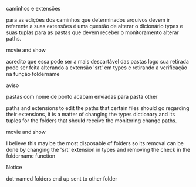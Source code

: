 caminhos e extensões 


para as edições dos caminhos que determinados arquivos devem ir referente a suas extensões é uma questão de alterar o dicionário types e suas tuplas para as pastas que devem receber o monitoramento alterar paths.

movie and show

acredito que essa pode ser a mais descartável das pastas logo sua retirada pode ser feita alterando a extensão 'srt' em types e retirando a verificação na função foldername

aviso 

pastas com nome de ponto acabam enviadas para pasta other


paths and extensions
to edit the paths that certain files should go regarding their extensions, it is a matter of changing the types dictionary and its tuples for the folders that should receive the monitoring change paths.

movie and show


I believe this may be the most disposable of folders so its removal can be done by changing the 'srt' extension in types and removing the check in the foldername function

Notice


dot-named folders end up sent to other folder